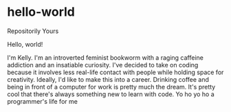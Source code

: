 # hello-world
Repositorily Yours

Hello, world!

I'm Kelly. I'm an introverted feminist bookworm with a raging caffeine addiction and an insatiable curiosity.
I've decided to take on coding because it involves less real-life contact with people while holding space for creativity.
Ideally, I'd like to make this into a career. Drinking coffee and being in front of a computer for work is pretty much the dream.
It's pretty cool that there's always something new to learn with code. 
Yo ho yo ho a programmer's life for me
